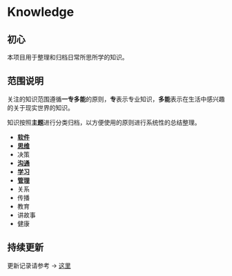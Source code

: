# Knowledge

## 初心

本项目用于整理和归档日常所思所学的知识。

## 范围说明

关注的知识范围遵循**一专多能**的原则，**专**表示专业知识，**多能**表示在生活中感兴趣的关于现实世界的知识。

知识按照**主题**进行分类归档，以方便使用的原则进行系统性的总结整理。

- [**软件**](https://github.com/anchem/Knowledge/blob/main/software/main.md)
- [**思维**](https://github.com/anchem/Knowledge/blob/main/thoughts/main.md)
- 决策
- [**沟通**](https://github.com/anchem/Knowledge/blob/main/communication/main.md)
- [**学习**](https://github.com/anchem/Knowledge/blob/main/learning/main.md)
- [**管理**](https://github.com/anchem/Knowledge/blob/main/management/main.md)
- 关系
- 传播
- 教育
- 讲故事
- 健康

## 持续更新

更新记录请参考 -> [这里](https://github.com/anchem/Knowledge/blob/main/changelog.md)
